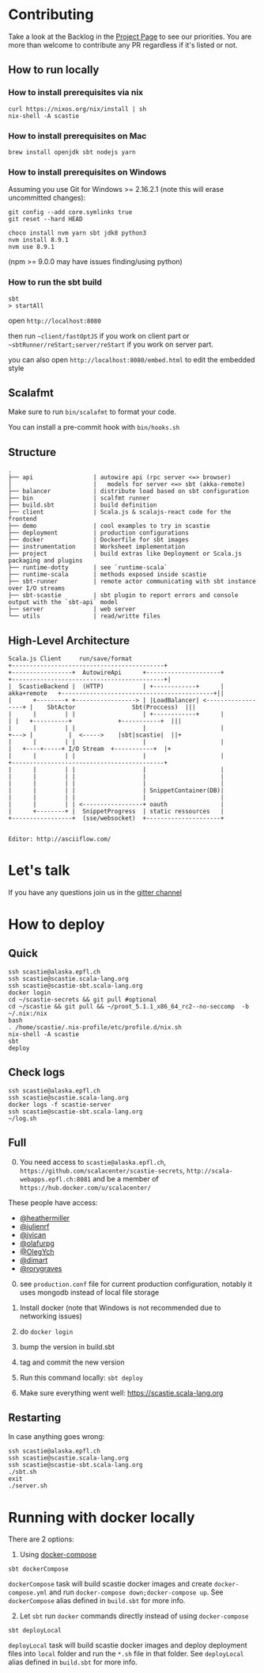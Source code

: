 # Contributing

Take a look at the Backlog in the [Project Page](https://github.com/scalacenter/scastie/projects/1) to see our priorities.
You are more than welcome to contribute any PR regardless if it's listed or not.

## How to run locally

### How to install prerequisites via nix

```shell
curl https://nixos.org/nix/install | sh
nix-shell -A scastie
```

### How to install prerequisites on Mac
```shell
brew install openjdk sbt nodejs yarn
```

### How to install prerequisites on Windows

Assuming you use Git for Windows >= 2.16.2.1 (note this will erase uncommitted changes):
```shell
git config --add core.symlinks true
git reset --hard HEAD
```
```shell
choco install nvm yarn sbt jdk8 python3
nvm install 8.9.1
nvm use 8.9.1
```
(npm >= 9.0.0 may have issues finding/using python)


### How to run the sbt build

```
sbt
> startAll
```

open `http://localhost:8080`

then run `~client/fastOptJS` if you work on client part or `~sbtRunner/reStart;server/reStart` if you work on server part. 

you can also open `http://localhost:8080/embed.html` to edit the embedded style

## Scalafmt

Make sure to run `bin/scalafmt` to format your code.

You can install a pre-commit hook with `bin/hooks.sh`

## Structure

```
.
├── api                 | autowire api (rpc server <=> browser)
│                       |   models for server <=> sbt (akka-remote)
├── balancer            | distribute load based on sbt configuration
├── bin                 | scalfmt runner
├── build.sbt           | build definition
├── client              | Scala.js & scalajs-react code for the frontend
├── demo                | cool examples to try in scastie
├── deployment          | production configurations
├── docker              | Dockerfile for sbt images
├── instrumentation     | Worksheet implementation
├── project             | build extras like Deployment or Scala.js packaging and plugins
├── runtime-dotty       | see `runtime-scala`
├── runtime-scala       | methods exposed inside scastie
├── sbt-runner          | remote actor communicating with sbt instance over I/O streams
├── sbt-scastie         | sbt plugin to report errors and console output with the `sbt-api` model
├── server              | web server
└── utils               | read/writte files
```

## High-Level Architecture


```
Scala.js Client     run/save/format                                           +-------------------------------------------+
+-----------------+  AutowireApi      +---------------------+                +-------------------------------------------+|
|  ScastieBackend |  (HTTP)           | +------------+      | akka+remote   +-------------------------------------------+||
|      +--------+ +-----------------> | |LoadBalancer| <------------------+ |    SbtActor                Sbt(Proccess)  |||
|      |        | |                   | +------------+      |             | |   +----------+             +-----------+  |||
|      |        | |                   |                     |             +---> |          |  <----->    |sbt|scastie|  ||+
|      |        | |                   |                     |               |   +----+-----+ I/O Stream  +-----------+  |+
|      |        | |                   |                     |               +-------------------------------------------+
|      |        | |                   |                     |
|      |        | |                   |                     |
|      |        | |                   |                     |
|      |        | |                   | SnippetContainer(DB)|
|      |        | |                   |                     |
|      |        | | <-----------------+ oauth               |
|      +--------+ |  SnippetProgress  | static ressources   |
+-----------------+  (sse/websocket)  +---------------------+


Editor: http://asciiflow.com/
```

# Let's talk

If you have any questions join us in the [gitter channel](https://gitter.im/scalacenter/scastie)

# How to deploy

## Quick

```shell
ssh scastie@alaska.epfl.ch
ssh scastie@scastie.scala-lang.org
ssh scastie@scastie-sbt.scala-lang.org
docker login
cd ~/scastie-secrets && git pull #optional
cd ~/scastie && git pull && ~/proot_5.1.1_x86_64_rc2--no-seccomp  -b ~/.nix:/nix
bash 
. /home/scastie/.nix-profile/etc/profile.d/nix.sh
nix-shell -A scastie
sbt 
deploy
```

## Check logs
```shell
ssh scastie@alaska.epfl.ch
ssh scastie@scastie.scala-lang.org
docker logs -f scastie-server
ssh scastie@scastie-sbt.scala-lang.org
~/log.sh
```

## Full

0. You need access to `scastie@alaska.epfl.ch`, `https://github.com/scalacenter/scastie-secrets`, `http://scala-webapps.epfl.ch:8081` and be a member of `https://hub.docker.com/u/scalacenter/`

These people have access:

* [@heathermiller](https://github.com/heathermiller)
* [@julienrf](https://github.com/julienrf)
* [@jvican](https://github.com/jvican)
* [@olafurpg](https://github.com/olafurpg)
* [@OlegYch](https://github.com/OlegYch)
* [@dimart](https://github.com/dimart)
* [@rorygraves](https://github.com/rorygraves)

0. see `production.conf` file for current production configuration, notably it uses mongodb instead of local file storage 

0. Install docker (note that Windows is not recommended due to networking issues)

0. do `docker login`

0. bump the version in build.sbt

0. tag and commit the new version

0. Run this command locally: `sbt deploy`

0. Make sure everything went well: https://scastie.scala-lang.org

## Restarting

In case anything goes wrong:

```shell
ssh scastie@alaska.epfl.ch
ssh scastie@scastie.scala-lang.org
ssh scastie@scastie-sbt.scala-lang.org
./sbt.sh
exit
./server.sh
```

# Running with docker locally
There are 2 options:
1. Using [docker-compose](https://docs.docker.com/compose/install/)
```shell
sbt dockerCompose
```

`dockerCompose` task will build scastie docker images and create `docker-compose.yml`
and run `docker-compose down;docker-compose up`.
See `dockerCompose` alias defined in `build.sbt` for more info.

2. Let `sbt` run `docker` commands directly instead of using `docker-compose`
```shell
sbt deployLocal
```
`deployLocal` task will build scastie docker images and deploy deployment files into `local` folder
and run the `*.sh` file in that folder.
See `deployLocal` alias defined in `build.sbt` for more info.
